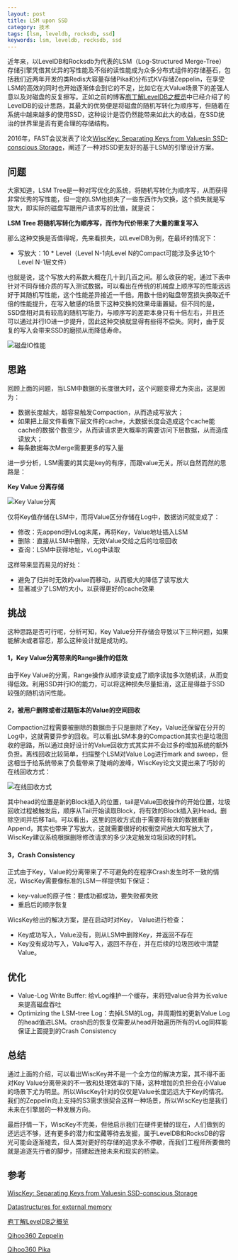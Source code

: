 ```yaml
---
layout: post
title: LSM upon SSD
category: 技术
tags: [lsm, leveldb, rocksdb, ssd]
keywords: lsm, leveldb, rocksdb, ssd
---
```





近年来，以LevelDB和Rocksdb为代表的LSM（Log-Structured Merge-Tree）存储引擎凭借其优异的写性能及不俗的读性能成为众多分布式组件的存储基石，包括我们近两年开发的类Redis大容量存储Pika和分布式KV存储Zeppelin，在享受LSM的高效的同时也开始逐渐体会到它的不足，比如它在大Value场景下的差强人意以及对磁盘的反复擦写。正如之前的博客[庖丁解LevelDB之概览](http://catkang.github.io/2017/01/07/leveldb-summary.html)中已经介绍了的LevelDB的设计思路，其最大的优势便是将磁盘的随机写转化为顺序写，但随着在系统中越来越多的使用SSD，这种设计是否仍然能带来如此大的收益，在SSD统治的世界里是否有更合理的存储结构。

2016年，FAST会议发表了论文[WiscKey: Separating Keys from Valuesin SSD-conscious Storage](https://www.usenix.org/system/files/conference/fast16/fast16-papers-lu.pdf)，阐述了一种对SSD更友好的基于LSM的引擎设计方案。

## **问题**

大家知道，LSM Tree是一种对写优化的系统，将随机写转化为顺序写，从而获得非常优秀的写性能，但一定的LSM也损失了一些东西作为交换，这个损失就是写放大，即实际的磁盘写跟用户请求写的比值，就是说：

**LSM Tree 将随机写转化为顺序写，而作为代价带来了大量的重复写入**

那么这种交换是否值得呢，先来看损失，以LevelDB为例，在最坏的情况下：

- 写放大：10 * Level（Level N-1向Level N的Compact可能涉及多达10个Level N-1层文件）

也就是说，这个写放大的系数大概在几十到几百之间。那么收获的呢，通过下表中针对不同存储介质的写入测试数据，可以看出在传统的机械盘上顺序写的性能远远好于其随机写性能，这个性能差异接近一千倍。用数十倍的磁盘带宽损失换取近千倍的性能提升，在写入敏感的场景下这种交换的效果毋庸置疑。但不同的是，SSD盘相对具有较高的随机写能力，与顺序写的差距本身只有十倍左右，并且还可以通过并行IO进一步提升，因此这种交换就显得有些得不偿失。同时，由于反复的写入会带来SSD的磨损从而降低寿命。

![磁盘IO性能](http://catkang.github.io/assets/img/lsm_upon_ssd/io_perf.png)



## **思路**

回顾上面的问题，当LSM中数据的长度很大时，这个问题变得尤为突出，这是因为：

- 数据长度越大，越容易触发Compaction，从而造成写放大；
- 如果把上层文件看做下层文件的cache，大数据长度会造成这个cache能cache的数据个数变少，从而读请求更大概率的需要访问下层数据，从而造成读放大；
- 每条数据每次Merge需要更多的写入量

进一步分析，LSM需要的其实是key的有序，而跟value无关。所以自然而然的思路是：

**Key Value 分离存储**

![Key Value分离](http://catkang.github.io/assets/img/lsm_upon_ssd/kv_split.png)

仅将Key值存储在LSM中，而将Value区分存储在Log中，数据访问就变成了：

- 修改：先append到vLog末尾，再将Key，Value地址插入LSM
- 删除：直接从LSM中删除，无效Value交给之后的垃圾回收
- 查询：LSM中获得地址，vLog中读取

这样带来显而易见的好处：

- 避免了归并时无效的value而移动，从而极大的降低了读写放大
- 显著减少了LSM的大小，以获得更好的cache效果

## **挑战**

这种思路是否可行呢，分析可知，Key Value分开存储会导致以下三种问题，如果能解决或者容忍，那么这种设计就是成功的。

#### **1，Key Value分离带来的Range操作的低效**

由于Key Value的分离，Range操作从顺序读变成了顺序读加多次随机读，从而变得低效。利用SSD并行IO的能力，可以将这种损失尽量抵消，这正是得益于SSD较强的随机访问性能。

#### **2，被用户删除或者过期版本的Value的空间回收**

Compaction过程需要被删除的数据由于只是删除了Key，Value还保留在分开的Log中，这就需要异步的回收。可以看出LSM本身的Compaction其实也是垃圾回收的思路，所以通过良好设计的Value回收方式其实并不会过多的增加系统的额外负担。离线回收比较简单，扫描整个LSM对Value Log进行mark and sweep，但这相当于给系统带来了负载带来了陡峭的波峰，WiscKey论文又提出来了巧妙的在线回收方式：

![在线回收方式](http://catkang.github.io/assets/img/lsm_upon_ssd/recycle.png)

其中head的位置是新的Block插入的位置，tail是Value回收操作的开始位置，垃圾回收过程被触发后，顺序从Tail开始读取Block，将有效的Block插入到Head。删除空间并后移Tail。可以看出，这里的回收方式由于需要将有效的数据重新Append，其实也带来了写放大，这就需要很好的权衡空间放大和写放大了，WiscKey建议系统根据删除修改请求的多少决定触发垃圾回收的时机。

#### **3，Crash Consistency**

正式由于Key，Value的分离带来了不可避免的在程序Crash发生时不一致的情况，WiscKey需要像标准的LSM一样提供如下保证：

- key-value的原子性：要成功都成功，要失败都失败
- 重启后的顺序恢复

WicsKey给出的解决方案，是在启动时对Key， Value进行检查：

- Key成功写入，Value没有，则从LSM中删除Key，并返回不存在
- Key没有成功写入，Value写入，返回不存在，并在后续的垃圾回收中清楚Value。


## **优化**

- Value-Log Write Buffer: 给vLog维护一个缓存，来将短value合并为长value来提高磁盘吞吐
- Optimizing the LSM-tree Log：去掉LSM的Log，并周期性的更新Value Log的head值进LSM。crash后的恢复仅需要从head开始遍历所有的vLog同样能保证上面提到的Crash Consistency

## **总结**

通过上面的介绍，可以看出WiscKey并不是一个全方位的解决方案，其不得不面对Key Value分离带来的不一致和处理效率的下降，这种增加的负担会在小Value的场景下尤为明显。所以WiscKey针对的仅仅是Value长度远远大于Key的情况。我们的Zeppelin向上支持的S3需求很契合这样一种场景，所以WiscKey也是我们未来在引擎层的一种发展方向。

最后抒情一下，WiscKey不完美，但他启示我们在硬件更替的现在，人们做到的还远远不够，还有更多的潜力和宝藏等待去发掘，属于LevelDB和RocksDB的容光可能会逐渐褪去，但人类对更好的存储的追求永不停歇，而我们工程师所要做的就是追逐先行者的脚步，搭建起连接未来和现实的桥梁。





## **参考**

[WiscKey: Separating Keys from Valuesin SSD-conscious Storage](https://www.usenix.org/system/files/conferenc/fast16/fast16-papers-lu.pdf)

[Datastructures for external memory](http://blog.omega-prime.co.uk/?p=197)

[庖丁解LevelDB之概览](http://catkang.github.io/2017/01/07/leveldb-summary.html)

[Qihoo360 Zeppelin](https://github.com/Qihoo360/zeppelin)

[Qihoo360 Pika](https://github.com/Qihoo360/pika)

